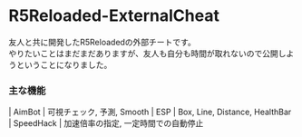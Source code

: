 # R5Reloaded-ExternalCheat
友人と共に開発したR5Reloadedの外部チートです。  
やりたいことはまだまだありますが、友人も自分も時間が取れないので公開しようということになりました。

### 主な機能
|   AimBot    |  可視チェック, 予測, Smooth
|     ESP     | Box, Line, Distance, HealthBar
|  SpeedHack  | 加速倍率の指定, 一定時間での自動停止
